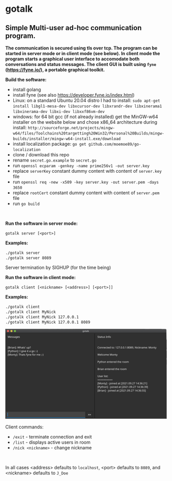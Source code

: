 # gotalk

## Simple Multi-user ad-hoc communication program.
**The communication is secured using tls over tcp. The program can be started in server mode or in client mode (see below). In client mode the program starts a graphical user interface to accomodate both conversations and status messages. The client GUI is built using `fyne` (https://fyne.io/), a portable graphical toolkit.**

&NewLine; 
**Build the software:**
- install golang
- install fyne (see also https://developer.fyne.io/index.html)
- Linux: on a standard Ubuntu 20.04 distro I had to install:
  `sudo apt-get install libgl1-mesa-dev libxcursor-dev libxrandr-dev libxinerama1 libxinerama-dev libxi-dev libxxf86vm-dev`
- windows:  for 64 bit gcc (if not already installed) get the MinGW-w64 installer on the website below and chose x86_64 architecture during install:
  `http://sourceforge.net/projects/mingw-w64/files/Toolchains%20targetting%20Win32/Personal%20Builds/mingw-builds/installer/mingw-w64-install.exe/download`
- install localization package: `go get github.com/moemoe89/go-localization`
- clone / download this repo
- rename `secret.go.example` to `secret.go`
- run `openssl ecparam -genkey -name prime256v1 -out server.key`
- replace `serverKey` constant dummy content with content of `server.key` file
- run `openssl req -new -x509 -key server.key -out server.pem -days 3650`
- replace `rootCert` constant dummy content with content of `server.pem` file
- run `go build`


&NewLine;  
&NewLine;  

**Run the software in server mode:**

	gotalk server [<port>] 

**Examples:**

    ./gotalk server
    ./gotalk server 8089

Server termination by SIGHUP (for the time being)

**Run the software in client mode:**

	gotalk client [<nickname> [<address>] [<port>]]

**Examples:**

    ./gotalk client
    ./gotalk client MyNick
    ./gotalk client MyNick 127.0.0.1
    ./gotalk client MyNick 127.0.0.1 8089

![Client example](https://github.com/ulritter/gotalk/blob/main/example.png)

Client commands:
- `/exit` - terminate connection and exit
- `/list` - displays active users in room
- `/nick <nickname>` - change nickname

&NewLine;   
&NewLine;   

In all cases \<address\> defaults to `localhost`, \<port\> defaults to `8089`, and \<nickname\> defaults to `J_Doe`

